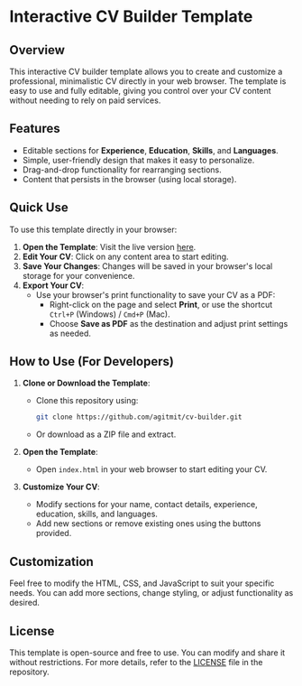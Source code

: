 # Interactive CV Builder Template

## Overview
This interactive CV builder template allows you to create and customize a professional, minimalistic CV directly in your web browser. The template is easy to use and fully editable, giving you control over your CV content without needing to rely on paid services.

## Features
- Editable sections for **Experience**, **Education**, **Skills**, and **Languages**.
- Simple, user-friendly design that makes it easy to personalize.
- Drag-and-drop functionality for rearranging sections.
- Content that persists in the browser (using local storage).

## Quick Use
To use this template directly in your browser:
1. **Open the Template**: Visit the live version [here](https://agitmit.github.io/free-cv-builder/).
2. **Edit Your CV**: Click on any content area to start editing.
3. **Save Your Changes**: Changes will be saved in your browser's local storage for your convenience.
4. **Export Your CV**:
   - Use your browser's print functionality to save your CV as a PDF:
     - Right-click on the page and select **Print**, or use the shortcut `Ctrl+P` (Windows) / `Cmd+P` (Mac).
     - Choose **Save as PDF** as the destination and adjust print settings as needed.

## How to Use (For Developers)
1. **Clone or Download the Template**:
   - Clone this repository using:
     ```bash
     git clone https://github.com/agitmit/cv-builder.git
     ```
   - Or download as a ZIP file and extract.

2. **Open the Template**:
   - Open `index.html` in your web browser to start editing your CV.

3. **Customize Your CV**:
   - Modify sections for your name, contact details, experience, education, skills, and languages.
   - Add new sections or remove existing ones using the buttons provided.

## Customization
Feel free to modify the HTML, CSS, and JavaScript to suit your specific needs. You can add more sections, change styling, or adjust functionality as desired.

## License
This template is open-source and free to use. You can modify and share it without restrictions. For more details, refer to the [LICENSE](LICENSE) file in the repository.
